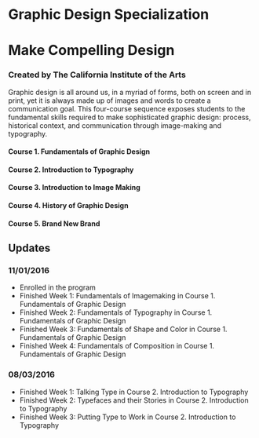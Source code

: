 # Graphic Design Specialization
# Make Compelling Design
### Created by The California Institute of the Arts

Graphic design is all around us, in a myriad of forms, both on screen and in print, yet it is always made up of images and words to create a communication goal. This four-course sequence exposes students to the fundamental skills required to make sophisticated graphic design: process, historical context, and communication through image-making and typography.

#### Course 1. Fundamentals of Graphic Design
#### Course 2. Introduction to Typography
#### Course 3. Introduction to Image Making
#### Course 4. History of Graphic Design
#### Course 5. Brand New Brand

## Updates
### 11/01/2016
- Enrolled in the program
- Finished Week 1: Fundamentals of Imagemaking in Course 1. Fundamentals of Graphic Design
- Finished Week 2: Fundamentals of Typography in Course 1. Fundamentals of Graphic Design
- Finished Week 3: Fundamentals of Shape and Color in Course 1. Fundamentals of Graphic Design
- Finished Week 4: Fundamentals of Composition in Course 1. Fundamentals of Graphic Design

### 08/03/2016
- Finished Week 1: Talking Type in Course 2. Introduction to Typography
- Finished Week 2: Typefaces and their Stories in Course 2. Introduction to Typography
- Finished Week 3: Putting Type to Work in Course 2. Introduction to Typography
